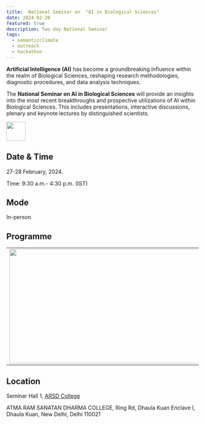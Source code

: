 ```yaml
---
title:  National Seminar on  "AI in Biological Sciences" 
date: 2024-02-28
featured: true
description: Two day National Seminar
tags:
  - semanticclimate
  - outreach
  - hackathon
---
```


**Artificial Intelligence (AI)** has become a groundbreaking influence within the realm of Biological Sciences, reshaping research methodologies, diagnostic procedures, and data analysis techniques.

The **National Seminar on AI in Biological Sciences** will provide an insights into the most recent breakthroughs and prospective utilizations of AI within Biological Sciences. This includes presentations, interactive discussions, plenary and keynote lectures by distinguished scientists.


<img src='{{ "/static/img/flyer_arsd1.jpg" | url }}' width="50" height="50">


   
## Date & Time

27-28 February, 2024.

Time: 9:30 a.m.- 4:30 p.m. (IST)

## Mode 

In-person

## Programme

<table>
<tr>
<td><img src='{{ "/static/img/flyer_arsd2.jpg" | url }}' width="500" height="300"></td>
<td><img src='{{ "/static/img/flyer_arsd3.jpg" | url }}' width="500" height="300"></td>
</tr>
</table>


## Location

Seminar Hall 1, [ARSD College](https://www.arsdcollege.ac.in/)


ATMA RAM SANATAN DHARMA COLLEGE, Ring Rd, Dhaula Kuan Enclave I, Dhaula Kuan, New Delhi, Delhi 110021








